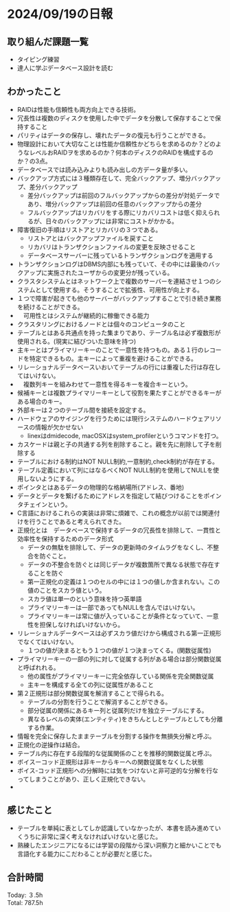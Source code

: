 # 2024/09/19の日報
## 取り組んだ課題一覧
* タイピング練習
* 達人に学ぶデータベース設計を読む
## わかったこと
*  RAIDは性能も信頼性も両方向上できる技術。
*  冗長性は複数のディスクを使用した中でデータを分散して保存することで保持すること
*  パリティはデータの保存し、壊れたデータの復元も行うことができる。
*  物理設計において大切なことは性能か信頼性かどちらを求めるのか？どのようなレベルおRAIDヲを求めるのか？何本のディスクのRAIDを構成するのか？の3点。
*  データベースでは読み込みよりも読み出しの方データ量が多い。
*  バックアップ方式には３種類存在して、完全バックアップ、増分バックアップ、差分バックアップ
   *  差分バックアップは前回のフルバックアップからの差分が対処データであり、増分バックアップは前回の任意のバックアップからの差分
   *  フルバックアップはリカバリをする際にリカバリコストは低く抑えられるが、日々のバックアップには非常にコストがかかる。
*  障害復旧の手順はリストアとリカバリの３つである。
   *  リストアとはバックアップファイルを戻すこと
   *  リカバリはトランザクションファイルの変更を反映させること
   *  データべースサーバーに残っているトランザクションログを適用する
* トランザクションログはDBMS内部にも残っていて、その中には最後のバックアップに実施されたユーザからの変更分が残っている。
*   クラスタシステムとはネットワーク上で複数のサーバーを連結させ１つのシステムとして使用する。そうすることで拡張性、可用性が向上する。
   *  １つで障害が起きても他のサーバーがバックアップすることで引き続き業務を続けることができる。
   * 　可用性とはシステムが継続的に稼働できる能力
   * クラスタリングにおけるノードとは個々のコンピュータのこと
*  テーブルとはある共通点を持った集まりであり、テーブル名は必ず複数形が使用される。(現実に結びついた意味を持つ)
*  主キーとはプライマリーキーのことで一意性を持つもの。ある１行のレコードを特定できるもの。主キーによって重複を避けることができる。
*  リレーショナルデータベースいおいてテーブルの行には重複した行は存在してはいけない。
* 　複数列キーを組みわせて一意性を得るキーを複合キーという。
*  候補キーとは複数プライマリーキーとして役割を果たすことができるキーがある場合のキー。
*  外部キーは２つのテーブル間を接続を設定する。
*  ハードウェアのサイジングを行うためには現行システムのハードウェアリソースの情報が欠かせない
   *  linexはdmidecode, macOSXはsystem_profilerというコマンドを打つ。
*   カスケードは親と子の共通する列を削除すること。親を先に削除して子を削除する
*   テーブルにおける制約はNOT NULL制約,一意制約,check制約が存在する。
*   テーブル定義において列にはなるべくNOT NULL制約を使用してNULLを使用しないようにする。
*   ポインタとはあるデータの物理的な格納場所(アドレス、番地)
*   データとデータを繋げるためにアドレスを指定して結びつけることをポインタチェインという。
   *  C言語におけるこれらの実装は非常に煩雑で、これの概念が以前では関連付けを行うことであると考えられてきた。
*  正規化とは　データベースで保持するデータの冗長性を排除して、一貫性と効率性を保持するためのデータ形式
   * データの無駄を排除して、データの更新時のタイムラグをなくし、不整合を防ぐこと。
   * データの不整合を防ぐとは同じデータが複数箇所で異なる状態で存在することを防ぐ
   * 第一正規化の定義は１つのセルの中には１つの値しか含まれない。この値のことをスカラ値という。
   *  スカラ値は単一のという意味を持つ英単語
   *  プライマリーキーは一部であってもNULLを含んではいけない。
   * プライマリーキーは常に値が入っていることが条件となっていて、一意性を担保しなければいけないから。
 * リレーショナルデータベースは必ずスカラ値だけから構成される第一正規形でなくてはいけない。
   * １つの値が決まるともう１つの値が１つ決まってくる。(関数従属性)
*  プライマリーキーの一部の列に対して従属する列がある場合は部分関数従属と呼ばれれる。
   *  他の属性がプライマリーキーに完全依存している関係を完全関数従属
   *  主キーを構成する全ての列に従属性があること
* 第２正規形は部分関数従属を解消することで得られる。
   * テーブルの分割を行うことで解消することができる。
   * 部分従属の関係にあるキー列と従属列だけを独立テーブルにする。
   * 異なるレベルの実体(エンティティ)をきちんとしとテーブルとしても分離する作業。
* 情報を完全に保存したままテーブルを分割する操作を無損失分解と呼ぶ。
* 正規化の逆操作は結合。
* テーブル内に存在する段階的な従属関係のことを推移的関数従属と呼ぶ。
* ボイスーコッド正規形は非キーからキーへの関数従属をなくした状態
* ボイス-コッド正規形への分解時には気をつけないと非可逆的な分解を行なってしまうことがあり、正しく正規化できない。
*    
## 感じたこと
* テーブルを単純に表としてしか認識していなかったが、本書を読み進めていくうちに非常に深く考えなければいけないと感じた。
* 熟練したエンジニアになるには学習の段階から深い洞察力と細かいことでも言語化する能力にこだわることが必要だと感じた。
## 合計時間  
Today: ３.5h<br>
Total: 787.5h
